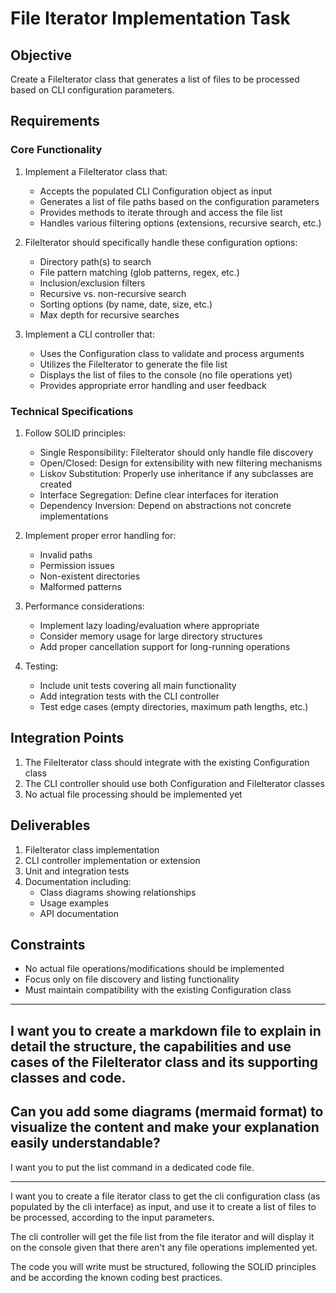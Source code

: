 # File Iterator Implementation Task

## Objective
Create a FileIterator class that generates a list of files to be processed based on CLI configuration parameters.

## Requirements

### Core Functionality
1. Implement a FileIterator class that:
   - Accepts the populated CLI Configuration object as input
   - Generates a list of file paths based on the configuration parameters
   - Provides methods to iterate through and access the file list
   - Handles various filtering options (extensions, recursive search, etc.)

2. FileIterator should specifically handle these configuration options:
   - Directory path(s) to search
   - File pattern matching (glob patterns, regex, etc.)
   - Inclusion/exclusion filters
   - Recursive vs. non-recursive search
   - Sorting options (by name, date, size, etc.)
   - Max depth for recursive searches

3. Implement a CLI controller that:
   - Uses the Configuration class to validate and process arguments
   - Utilizes the FileIterator to generate the file list
   - Displays the list of files to the console (no file operations yet)
   - Provides appropriate error handling and user feedback

### Technical Specifications
1. Follow SOLID principles:
   - Single Responsibility: FileIterator should only handle file discovery
   - Open/Closed: Design for extensibility with new filtering mechanisms
   - Liskov Substitution: Properly use inheritance if any subclasses are created
   - Interface Segregation: Define clear interfaces for iteration
   - Dependency Inversion: Depend on abstractions not concrete implementations

2. Implement proper error handling for:
   - Invalid paths
   - Permission issues
   - Non-existent directories
   - Malformed patterns

3. Performance considerations:
   - Implement lazy loading/evaluation where appropriate
   - Consider memory usage for large directory structures
   - Add proper cancellation support for long-running operations

4. Testing:
   - Include unit tests covering all main functionality
   - Add integration tests with the CLI controller
   - Test edge cases (empty directories, maximum path lengths, etc.)

## Integration Points
1. The FileIterator class should integrate with the existing Configuration class
2. The CLI controller should use both Configuration and FileIterator classes
3. No actual file processing should be implemented yet

## Deliverables
1. FileIterator class implementation
2. CLI controller implementation or extension
3. Unit and integration tests
4. Documentation including:
   - Class diagrams showing relationships
   - Usage examples
   - API documentation

## Constraints
- No actual file operations/modifications should be implemented
- Focus only on file discovery and listing functionality
- Must maintain compatibility with the existing Configuration class

----------------------------------------------------------------------
I want you to create a markdown file to explain in detail the structure, the capabilities and use cases of the FileIterator class and its supporting classes and code. 
----------------------------------------------------------------------
Can you add some diagrams (mermaid format) to visualize the content and make your explanation easily understandable?
----------------------------------------------------------------------
I want you to put the list command in a dedicated code file.

----------------------------------------------------------------------

I want you to create a file iterator class 
to get the cli configuration class (as populated by the cli interface) as input, 
and use it to create a list of files to be processed, according to the input parameters. 

The cli controller will get the file list from the file iterator and will display it 
on the console given that there aren't any file operations implemented yet. 

The code you will write must be structured, following the SOLID principles and be according the known coding best practices. 